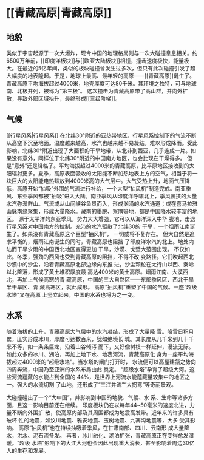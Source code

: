 ---
---
# [[青藏高原|青藏高原]] 
## 地貌
类似于宇宙起源于一次大爆炸，现今中国的地理格局则与一次大碰撞息息相关。约6500万年前，[[印度洋板块]]与[[欧亚大陆板块]]相撞，撞击速度极快，能量极大。在最近的5亿年间，类似的板块碰撞曾发生过多次，但只有此次碰撞引发了超大幅度的地表隆起。于是，地球上最高、最年轻的高原——[[青藏高原]]诞生了。青藏高原平均海拔超过4000米，地壳厚度可达80千米。其环境之独特，可与地球南、北极并列，被称为“第三极”。
这次撞击为青藏高原带了高山群，并向外扩散，导致外部区域抬升，最终形成[[三级阶梯]]。
## 气候
[[行星风系|行星风系]] 
在北纬30°附近的亚热带地区，行星风系控制下的气流不断从高空下沉至地面。温度越来越高，水汽也越来越不易凝结，难以形成降雨。受此影响，北纬30°附近出现了大面积的干旱地带，从北非到西亚，几乎连成一片。如果没有意外，同样位于北纬30°附近的中国南方地区，也会比现在干燥得多。
但是“意外”还是降临了。平均海拔超过4000米的青藏高原，比平原地区接收到的太阳辐射更多。夏季，高原表面吸收的太阳能不断加热地表上方的空气，相当于将一块巨大的太阳能电热毯放到4000米高的大气层中。大气受热上升，地面气压降低，高原开始“抽吸”外围的气流进行补给，一个大型“抽风机”制造完成。南亚季风、东亚季风都被“抽吸”进入大陆。南亚季风从印度洋呼啸北上，季风裹挟的大量水汽弥漫群山。气流或从山间峡谷鱼贯而入，形成汹涌的水汽通道；或在喜马拉雅山脉南缘聚集，形成大量降水。藏南的墨脱、察隅等地，都是中国降水较丰富的地区。
源于太平洋的东亚季风，势力大大增强，它可以从海洋深入中华
腹地，击退行星风系对中国南方的控制。充沛的水汽驱散了北纬30的
干旱，一个烟雨江南诞生了。如果没有青藏高原这个巨型“抽风机”，
一切或将不复存在。
但大自然是追求平衡的，烟雨江南诞生的同时，青藏高原也阻挡
了印度洋水汽的北上。地处内陆而干旱少雨的中国西北地区变得更加
干旱，沙漠、戈壁大范围出现。
不仅如此。冬季，强劲的西风也受到青藏高原的阻挡，不得不改
变路径。它们吹起西北沙漠中的沙尘，沿着青藏高原北部边缘向东推
进，沙尘颗粒在太行山以西、秦岭以北降落，形成了黄土堆积厚度最
高达400米的黄土高原。烟雨江南、大漠西北，再加上气候高寒的青
藏高原，中国的三大自然区——东部季风区、西北干旱半干旱区、青
藏高寒区，就此成形。
高原“抽风机”重塑了中国的气候。一座“超级水塔”又在高原
上竖立起来，中国的水系也将为之一变。
## 水系
随着海拔的上升，青藏高原大气层中的水汽凝结，形成了大量降
雪。降雪日积月累，压实形成冰川，厚度可达数百米，犹如绝境长
城。其长度从几千米到几十千米不等，如一条条巨龙，沿着山谷倾泻
而下，又好像树枝一样延伸，漫流无际。
如此众多的冰川、湖泊，再加上地下水、地表河流，青藏高原化
身为一座平均海拔超过4000米的“超级水塔”。当水塔的闸门打开时，
水流便可以高屋建瓴之势向四周奔流，中国乃至亚洲的水系布局由此
奠定。
“超级水塔”孕育了超级大河。这些河流蕴藏的水能占到全国的
44%，是世界上河流水能蕴藏量较集中的地区之一。强大的水流切割
了山地，还形成了“三江并流”“大拐弯”等奇丽景观。

大碰撞碰出了一个“大中国”，并影响到中国的地貌、气候、水
系、生命等诸多方面，且这一影响目前还在继续。
印度板块仍在以每年44~50毫米的速度北进，力量不断向外围扩
散，使高原内部及其周围都成为地震高发带。近年来的许多具有破坏
性的地震，如汶川地震、雅安地震、玉树地震、九寨沟地震等，大多
受其影响。
高原“抽风机”也在持续抽吸着季风，在甘肃南部、四川、云南形
成大量降水，洪水、泥石流多发。
再者，冰川融化、湖泊扩张，青藏高原正在变得愈发湿暖。“超级
水塔”影响下的大江大河也会因此出现重大消长，甚至影响着周边30亿
人的生存和发展。
